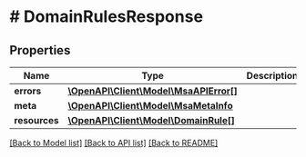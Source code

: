# # DomainRulesResponse

## Properties

Name | Type | Description | Notes
------------ | ------------- | ------------- | -------------
**errors** | [**\OpenAPI\Client\Model\MsaAPIError[]**](MsaAPIError.md) |  |
**meta** | [**\OpenAPI\Client\Model\MsaMetaInfo**](MsaMetaInfo.md) |  |
**resources** | [**\OpenAPI\Client\Model\DomainRule[]**](DomainRule.md) |  |

[[Back to Model list]](../../README.md#models) [[Back to API list]](../../README.md#endpoints) [[Back to README]](../../README.md)
